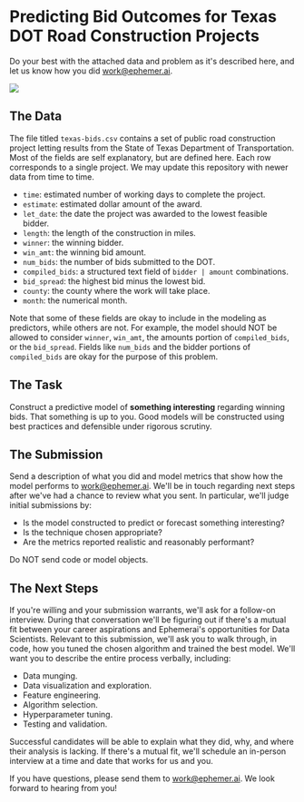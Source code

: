 # Predicting Bid Outcomes for Texas DOT Road Construction Projects
Do your best with the attached data and problem as it's described here, and let us know how you did <work@ephemer.ai>.

![](https://xkcd.com/356/)

## The Data
The file titled `texas-bids.csv` contains a set of public road construction project letting results from the State of Texas Department of Transportation.  Most of the fields are self explanatory, but are defined here.  Each row corresponds to a single project.  We may update this repository with newer data from time to time.
* `time`: estimated number of working days to complete the project.
* `estimate`: estimated dollar amount of the award.
* `let_date`: the date the project was awarded to the lowest feasible bidder.
* `length`: the length of the construction in miles.
* `winner`: the winning bidder.
* `win_amt`: the winning bid amount.
* `num_bids`: the number of bids submitted to the DOT.
* `compiled_bids`: a structured text field of `bidder | amount` combinations.
* `bid_spread`: the highest bid minus the lowest bid.
* `county`: the county where the work will take place.
* `month`: the numerical month.

Note that some of these fields are okay to include in the modeling as predictors, while others are not.  For example, the model should NOT be allowed to consider `winner`, `win_amt`, the amounts portion of `compiled_bids`, or the `bid_spread`.  Fields like `num_bids` and the bidder portions of `compiled_bids` are okay for the purpose of this problem.  

## The Task
Construct a predictive model of __something interesting__ regarding winning bids.  That something is up to you.  Good models will be constructed using best practices and defensible under rigorous scrutiny.  

## The Submission
Send a description of what you did and model metrics that show how the model performs to <work@ephemer.ai>.  We'll be in touch regarding next steps after we've had a chance to review what you sent.  In particular, we'll judge initial submissions by:
* Is the model constructed to predict or forecast something interesting?
* Is the technique chosen appropriate?
* Are the metrics reported realistic and reasonably performant?

Do NOT send code or model objects.

## The Next Steps
If you're willing and your submission warrants, we'll ask for a follow-on interview.  During that conversation we'll be figuring out if there's a mutual fit between your career aspirations and Ephemerai's opportunities for Data Scientists.  Relevant to this submission, we'll ask you to walk through, in code, how you tuned the chosen algorithm and trained the best model.  We'll want you to describe the entire process verbally, including:
* Data munging.
* Data visualization and exploration.
* Feature engineering.
* Algorithm selection.
* Hyperparameter tuning.
* Testing and validation.

Successful candidates will be able to explain what they did, why, and where their analysis is lacking.  If there's a mutual fit, we'll schedule an in-person interview at a time and date that works for us and you.  

If you have questions, please send them to <work@ephemer.ai>.  We look forward to hearing from you!
